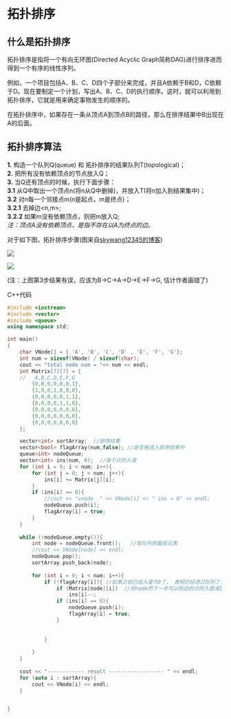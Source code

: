 # 拓扑排序

## 什么是拓扑排序
拓扑排序是指将一个有向无环图(Directed Acyclic Graph简称DAG)进行排序进而得到一个有序的线性序列。  

例如，一个项目包括A、B、C、D四个子部分来完成，并且A依赖于B和D，C依赖于D。现在要制定一个计划，写出A、B、C、D的执行顺序。这时，就可以利用到拓扑排序，它就是用来确定事物发生的顺序的。

在拓扑排序中，如果存在一条从顶点A到顶点B的路径，那么在排序结果中B出现在A的后面。

## 拓扑排序算法

**1.** 构造一个队列Q(queue) 和 拓扑排序的结果队列T(topological)；   
**2.** 把所有没有依赖顶点的节点放入Q；    
**3.** 当Q还有顶点的时候，执行下面步骤：    
**3.1** 从Q中取出一个顶点n(将n从Q中删掉)，并放入T(将n加入到结果集中)；   
**3.2** 对n每一个邻接点m(n是起点，m是终点)；   
**3.2.1** 去掉边<n,m>;   
**3.2.2** 如果m没有依赖顶点，则把m放入Q;    
*注：顶点A没有依赖顶点，是指不存在以A为终点的边。*        

对于如下图，拓扑排序步骤(图来自[skywang12345的博客](http://www.cnblogs.com/skywang12345/p/3711493.html))

![](https://github.com/wangkuiwu/datastructs_and_algorithm/blob/master/pictures/graph/topsort/01.jpg?raw=true&_=3711493)

![](https://github.com/wangkuiwu/datastructs_and_algorithm/blob/master/pictures/graph/topsort/02.jpg?raw=true&_=3711493)

(注：上图第3步结果有误，应该为B->C->A->D->E->F->G, 估计作者画错了)

C++代码

```c++
#include <iostream>
#include <vector>
#include <queue>
using namespace std;

int main()
{
	char VNode[] = { 'A', 'B', 'C', 'D' , 'E', 'F', 'G'};
	int num = sizeof(VNode) / sizeof(char);
	cout << "total node num = "<< num << endl;
	int Matrix[7][7] = { 
	//   A,B,C,D,E,F,G
		{0,0,0,0,0,0,1},
		{1,0,0,1,0,0,0},
		{0,0,0,0,0,1,1},
		{0,0,0,0,1,1,0},
		{0,0,0,0,0,0,0},
		{0,0,0,0,0,0,0},
		{0,0,0,0,0,0,0}
	};

	vector<int> sortArray;  //排序结果
	vector<bool> flagArray(num,false); //是否被选入排序结果中
	queue<int> nodeQueue;
	vector<int> ins(num, 0);  //每个点的入度
	for (int i = 0; i < num; i++){
		for (int j = 0; j < num; j++){
			ins[i] += Matrix[j][i];
		}
		if (ins[i] == 0){
			//cout << "vnode  " << VNode[i] << " ins = 0" << endl;
			nodeQueue.push(i);
			flagArray[i] = true;
		}
	}
	
	while (!nodeQueue.empty()){
		int node = nodeQueue.front();   //取队列的最前元素
		//cout << VNode[node] << endl;
		nodeQueue.pop();
		sortArray.push_back(node);
		
		for (int i = 0; i < num; i++){
			if (!flagArray[i]){ //如果之前已经入度为0了， 表明已经进过队列了，不必再考虑
				if (Matrix[node][i])  //将node的下一步可以到达的点的入度减1
					ins[i]--;
				if (ins[i] == 0){
					nodeQueue.push(i);
					flagArray[i] = true;
				}
					
				
			}
			
		}
	}
	
	cout << "------------ result ------------------ " << endl;
	for (auto i : sortArray){
		cout << VNode[i] << endl;
	}


}

```





